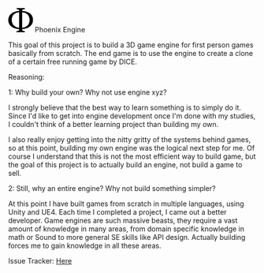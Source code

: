 <img src="https://github.com/in0x/Phoenix/blob/master/doc/2000px-Phi.png" alt="Phi-nix" width="50px" heigh="50px"/>
Phoenix Engine

This goal of this project is to build a 3D game engine for first person games basically from scratch. The end game is to use the engine to create a clone of a certain free running game by DICE.

Reasoning:

1: Why build your own? Why not use engine xyz? 

I strongly believe that the best way to learn something is to simply do it. Since I'd like to get into engine development once I'm done with my studies, I couldn't think of a better learning project than building my own.

I also really enjoy getting into the nitty gritty of the systems behind games, so at this point, building my       own engine was the logical next step for me. Of course I understand that this is not the most efficient way to build game, but the goal of this project is to actually build an engine, not build a game to sell.
	   
2: Still, why an entire engine? Why not build something simpler?

At this point I have built games from scratch in multiple languages, using Unity and UE4. Each time I completed a project, I came out a better developer. Game engines are such massive beasts, they require a vast amount of knowledge in many areas, from domain specific knowledge in math or Sound to more general SE skills like API design. Actually building forces me to gain knowledge in all these areas. 

Issue Tracker: [Here](https://trello.com/b/exs4s9YZ/phoenix-engine)

